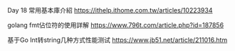 
Day 18 常用基本庫介紹
https://ithelp.ithome.com.tw/articles/10223934

golang fmt佔位符的使用詳解
https://www.796t.com/article.php?id=187856

基于Go Int转string几种方式性能测试
https://www.jb51.net/article/211016.htm